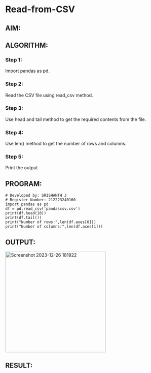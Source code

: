 # Read-from-CSV

## AIM:

## ALGORITHM:
### Step 1:
Import pandas as pd.
### Step 2:
Read the CSV file using read_csv method.
### Step 3:
Use head and tail method to get the required contents from the file.
### Step 4:
Use len() method to get the number of rows and columns.
### Step 5:
Print the output

## PROGRAM:
```
# Developed by: SRISHANTH J
# Register Number: 212223240160
import pandas as pd
df = pd.read_csv('pandascsv.csv')
print(df.head(10))
print(df.tail())
print("Number of rows:",len(df.axes[0]))
print("Number of columns:",len(df.axes[1]))
```
## OUTPUT:
<img width="317" alt="Screenshot 2023-12-26 181922" src="https://github.com/srishanth2006/Read-from-CSV/assets/150319470/38380c6c-bba1-4f93-b955-1b1c3d627fde">

## RESULT:
